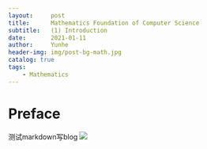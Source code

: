 ```yaml
---
layout:     post
title:      Mathematics Foundation of Computer Science
subtitle:   (1) Introduction
date:       2021-01-11
author:     Yunhe
header-img: img/post-bg-math.jpg
catalog: true
tags:
    - Mathematics
---
```


# Preface




测试markdown写blog
![](https://images.ifanr.cn/wp-content/uploads/2018/06/WWDC-10.jpg)

